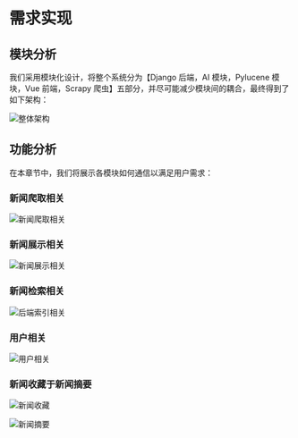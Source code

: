 # 需求实现

## 模块分析

我们采用模块化设计，将整个系统分为【Django 后端，AI 模块，Pylucene 模块，Vue 前端，Scrapy 爬虫】五部分，并尽可能减少模块间的耦合，最终得到了如下架构：

![整体架构](images/整体架构.png)

## 功能分析

在本章节中，我们将展示各模块如何通信以满足用户需求：

### 新闻爬取相关

![新闻爬取相关](images/新闻爬取相关.jpg)

### 新闻展示相关

![新闻展示相关](./images/%E6%B3%B3%E9%81%93%E5%9B%BE_%E6%96%B0%E9%97%BB%E5%B1%95%E7%A4%BA.png)

### 新闻检索相关

![后端索引相关](./images/后端索引相关.jpg)

### 用户相关

![用户相关](images/%E6%B3%B3%E9%81%93%E5%9B%BE_%E7%94%A8%E6%88%B7%E7%9B%B8%E5%85%B3.png)

### 新闻收藏于新闻摘要

![新闻收藏](images/泳道图_新闻收藏.png)

![新闻摘要](images/泳道图_新闻摘要.png)
